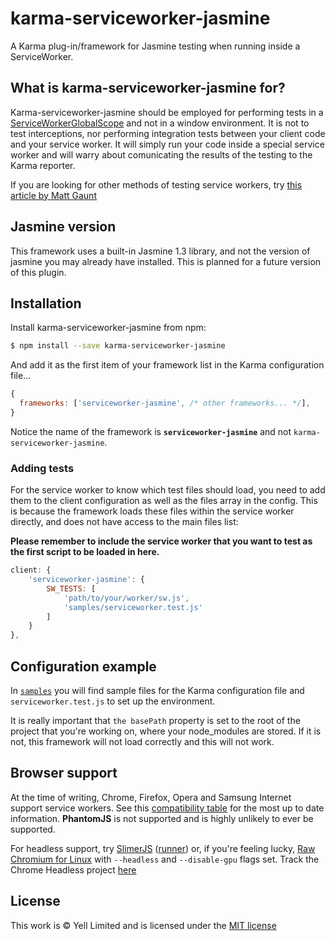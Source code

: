 # karma-serviceworker-jasmine
A Karma plug-in/framework for Jasmine testing when running inside a ServiceWorker.

## What is karma-serviceworker-jasmine for?
Karma-serviceworker-jasmine should be employed for performing tests in a [ServiceWorkerGlobalScope](https://developer.mozilla.org/en-US/docs/Web/API/ServiceWorkerGlobalScope) and not in a window environment. It is not to test interceptions, nor performing integration tests between your client code and your service worker. It will simply run your code inside a special service worker and will warry about comunicating the results of the testing to the Karma reporter.

If you are looking for other methods of testing service workers, try [this article by Matt Gaunt](https://gauntface.com/blog/2015/12/14/unit-testing-service-worker)

## Jasmine version
This framework uses a built-in Jasmine 1.3 library, and not the version of jasmine you may already have installed. This is planned for a future version of this plugin.

## Installation
Install karma-serviceworker-jasmine from npm:

```bash
$ npm install --save karma-serviceworker-jasmine
```

And add it as the first item of your framework list in the Karma configuration file...

```js
{
  frameworks: ['serviceworker-jasmine', /* other frameworks... */],
}
```

Notice the name of the framework is **`serviceworker-jasmine`** and not `karma-serviceworker-jasmine`.

### Adding tests
For the service worker to know which test files should load, you need to add them to the client configuration as well as the files array in the config. This is because the framework loads these files within the service worker directly, and does not have access to the main files list:

**Please remember to include the service worker that you want to test as the first script to be loaded in here.**

```js
client: {
    'serviceworker-jasmine': {
        SW_TESTS: [
            'path/to/your/worker/sw.js',
            'samples/serviceworker.test.js'
        ]
    }
},
```

## Configuration example

In [`samples`](https://github.com/steveworkman/karma-serviceworker-jasmine/tree/master/samples) you will find sample files for the Karma configuration file and `serviceworker.test.js` to set up the environment.

It is really important that ```the basePath``` property is set to the root of the project that you're working on, where your node_modules are stored. If it is not, this framework will not load correctly and this will not work. 

## Browser support
At the time of writing, Chrome, Firefox, Opera and Samsung Internet support service workers. See this [compatibility table](https://jakearchibald.github.io/isserviceworkerready/) for the most up to date information. **PhantomJS** is not supported and is highly unlikely to ever be supported.

For headless support, try [SlimerJS](https://github.com/laurentj/slimerjs) ([runner](https://github.com/karma-runner/karma-slimerjs-launcher)) or, if you're feeling lucky, [Raw Chromium for Linux](https://download-chromium.appspot.com/) with `--headless` and `--disable-gpu` flags set. Track the Chrome Headless project [here](https://bugs.chromium.org/p/chromium/issues/detail?id=546953)

## License

This work is © Yell Limited and is licensed under the [MIT license](https://github.com/YellEngineering/karma-serviceworker-jasmine/blob/master/LICENSE.txt)
